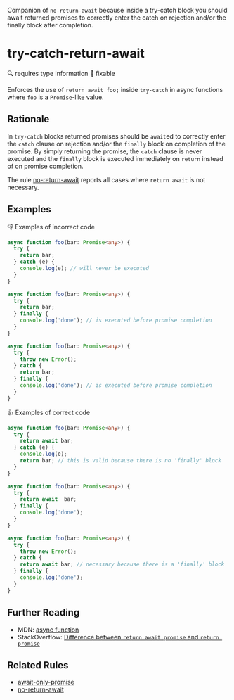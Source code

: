 
Companion of `no-return-await` because inside a try-catch block you should await returned promises to correctly enter the catch on rejection and/or the finally block after completion.

# try-catch-return-await

:mag: requires type information
:wrench: fixable

Enforces the use of `return await foo;` inside `try-catch` in async functions where `foo` is a `Promise`-like value.

## Rationale

In `try-catch` blocks returned promises should be `await`ed to correctly enter the `catch` clause on rejection and/or the `finally` block on completion of the promise.
By simply returning the promise, the `catch` clause is never executed and the `finally` block is executed immediately on `return` instead of on promise completion.

The rule [no-return-await](no-return-await.md) reports all cases where `return await` is not necessary.

## Examples

:thumbsdown: Examples of incorrect code

```ts
async function foo(bar: Promise<any>) {
  try {
    return bar;
  } catch (e) {
    console.log(e); // will never be executed
  }
}

async function foo(bar: Promise<any>) {
  try {
    return bar;
  } finally {
    console.log('done'); // is executed before promise completion
  }
}

async function foo(bar: Promise<any>) {
  try {
    throw new Error();
  } catch {
    return bar;
  } finally {
    console.log('done'); // is executed before promise completion
  }
}
```

:thumbsup: Examples of correct code

```ts
async function foo(bar: Promise<any>) {
  try {
    return await bar;
  } catch (e) {
    console.log(e);
    return bar; // this is valid because there is no 'finally' block
  }
}

async function foo(bar: Promise<any>) {
  try {
    return await  bar;
  } finally {
    console.log('done');
  }
}

async function foo(bar: Promise<any>) {
  try {
    throw new Error();
  } catch {
    return await bar; // necessary because there is a 'finally' block
  } finally {
    console.log('done');
  }
}
```

## Further Reading

* MDN: [async function](https://developer.mozilla.org/en-US/docs/Web/JavaScript/Reference/Statements/async_function)
* StackOverflow: [Difference between `return await promise` and `return promise`](https://stackoverflow.com/questions/38708550/difference-between-return-await-promise-and-return-promise)

## Related Rules

* [await-only-promise](await-only-promise.md)
* [no-return-await](no-return-await.md)
